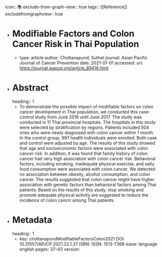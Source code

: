 icon:: 📚
exclude-from-graph-view:: true
tags:: [[Reference]]
excludefromgraphview:: true

- # Modifiable Factors and Colon Cancer Risk in Thai Population
	- type: article
	  author: Chottanapund, Suthat
	  journal: Asian Pacific Journal of Cancer Prevention
	  date: 2021-01-01
	  accessed: 
	  url: https://journal.waocp.org/article_89418.html
- # Abstract
  heading:: 1
	- To demonstrate the possible impact of modifiable factors on colon cancer development in Thai population, we conducted this case-control study from June 2016 until June 2017. The study was conducted in 11 Thai provincial hospitals. The hospitals in this study were selected by stratification by regions. Patients included 504 ones who were newly diagnosed with colon cancer within 1 month. In the control group, 997 health individuals were enrolled. Both case and control were adjusted by age. The results of this study showed that age and socioeconomic factors were associated with colon cancer risk. In addition, it was found that family history of colon cancer had very high association with colon cancer risk. Behavioral factors, including smoking, inadequate physical exercise, and salty food consumption were associated with colon cancer. We detected no association between obesity, alcohol consumption, and colon cancer. The results suggested that colon cancer might have higher association with genetic factors than behavioral factors among Thai patients. Based on the results of this study, stop smoking and promote adequate physical activity are suggested to reduce the incidence of colon cancrr among Thai patients.
- # Metadata
  heading:: 1
	- key: chottanapundModifiableFactorsColon2021
	  DOI: 10.31557/APJCP.2021.22.1.37
	  ISBN: 
	  ISSN: 1513-7368
	  issue: 
	  language english
	  pages: 37–43
	  version: